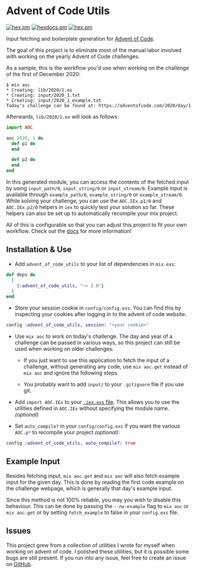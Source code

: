 # Advent of Code Utils

[![hex.pm](https://img.shields.io/hexpm/v/advent_of_code_utils.svg)](https://hex.pm/packages/advent_of_code_utils)
[![hexdocs.pm](https://img.shields.io/badge/hex-docs-lightgreen.svg)](https://hexdocs.pm/advent_of_code_utils/)
[![hex.pm](https://img.shields.io/hexpm/l/advent_of_code_utils.svg)](https://hex.pm/packages/advent_of_code_utils)

Input fetching and boilerplate generation for [Advent of Code](https://adventofcode.com/).

The goal of this project is to eliminate most of the manual labor involved with
working on the yearly Advent of Code challenges.

As a sample, this is the workflow you'd use when working on the challenge of the
first of December 2020:

```
$ mix aoc
* Creating: lib/2020/1.ex
* Creating: input/2020_1.txt
* Creating: input/2020_1_example.txt
Today's challenge can be found at: https://adventofcode.com/2020/day/1
```

Afterwards, `lib/2020/1.ex` will look as follows:

```elixir
import AOC

aoc 2020, 1 do
  def p1 do
  end

  def p2 do
  end
end
```

In this generated module, you can access the contents of the fetched input by
using `input_path/0`, `input_string/0` or `input_stream/0`.  Example input is
available through `example_path/0`, `example_string/0` or `example_stream/0`.
While solving your challenge, you can use the `AOC.IEx.p1/0` and `AOC.IEx.p2/0`
helpers in `iex` to quickly test your solution so far.  These helpers can also
be set up to automatically recompile your mix project.

All of this is configurable so that you can adjust this project to fit your own
workflow. Check out the [docs](https://hexdocs.pm/advent_of_code_utils/) for
more information!

## Installation & Use

- Add `advent_of_code_utils` to your list of dependencies in `mix.exs`:

```elixir
def deps do
  [
    {:advent_of_code_utils, "~> 2.0"}
  ]
end
```

- Store your session cookie in `config/config.exs`. You can find this by
  inspecting your cookies after logging in to the advent of code website.

```elixir
config :advent_of_code_utils, session: "<your cookie>"
```

- Use `mix aoc` to work on today's challenge. The day and year of a challenge
  can be passed in various ways, so this project can still be used when working
  on older challenges.

  - If you just want to use this application to fetch the input of a challenge,
    without generating any code, use `mix aoc.get` instead of `mix aoc` and
    ignore the following steps.

  - You probably want to add `input/` to your `.gitignore` file if you use git.

- Add `import AOC.IEx` to your
  [`.iex.exs` file](https://hexdocs.pm/iex/IEx.html#module-the-iex-exs-file).
  This allows you to use the utilities defined in `AOC.IEx` without
  specifying the module name. _(optional)_

- Set `auto_compile?` in your `config/config.exs` if you want the various
  `AOC.p*` to recompile your project _(optional)_:
```elixir
config :advent_of_code_utils, auto_compile?: true
```

## Example Input

Besides fetching input, `mix aoc.get` and `mix aoc` will also fetch example
input for the given day.
This is done by reading the first code example on the challenge webpage, which
is generally that day's example input.

Since this method is not 100% reliable, you may you wish to disable this
behaviour.
This can be done by passing the `--no-example` flag to `mix aoc` or `mix
aoc.get` or by setting `fetch_example` to false in your `config.exs` file.

## Issues

This project grew from a collection of utilities I wrote for myself when working
on advent of code.
I polished these utilities, but it is possible some bugs are still present.
If you run into any issue, feel free to create an issue on
[GitHub](https://github.com/mathsaey/advent_of_code_utils).
